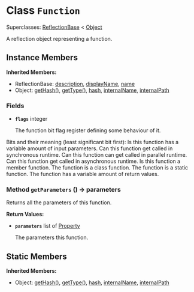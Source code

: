 # Class <code>Function</code>

Superclasses: <a href="ReflectionBase.md">ReflectionBase</a> < <a href="Object.md">Object</a>

A reflection object representing a function.
## Instance Members
<b>Inherited Members:</b>
- ReflectionBase: <a href="ReflectionBase.md#description">description</a>, <a href="ReflectionBase.md#displayName">displayName</a>, <a href="ReflectionBase.md#name">name</a>
- Object: <a href="Object.md#getHash">getHash()</a>, <a href="Object.md#getType">getType()</a>, <a href="Object.md#hash">hash</a>, <a href="Object.md#internalName">internalName</a>, <a href="Object.md#internalPath">internalPath</a>
### Fields
- <code><b>flags</b></code> integer

  The function bit flag register defining some behaviour of it.

Bits and their meaning (least significant bit first):
Is this function has a variable amount of input parameters.
Can this function get called in synchronous runtime.
Can this function can get called in parallel runtime.
Can this function get called in asynchronous runtime.
Is this function a member function.
The function is a class function.
The function is a static function.
The function has a variable amount of return values.
### Method <code>getParameters</code> () → parameters
Returns all the parameters of this function.


<b>Return Values:</b>

- <code><b>parameters</b></code> list of <a href="Property.md">Property</a>

  The parameters this function.
## Static Members
<b>Inherited Members:</b>
- Object: <a href="Object.md#getHash">getHash()</a>, <a href="Object.md#getType">getType()</a>, <a href="Object.md#hash">hash</a>, <a href="Object.md#internalName">internalName</a>, <a href="Object.md#internalPath">internalPath</a>